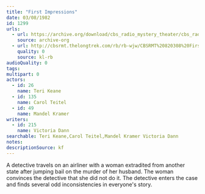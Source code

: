 ```yaml
---
title: "First Impressions"
date: 03/08/1982
id: 1299
urls: 
  - url: https://archive.org/download/cbs_radio_mystery_theater/cbs_radio_mystery_theater-1251-1300.zip/cbs_radio_mystery_theater-1251-1300%2Fcbsrmt_1299_first_impressions.mp3
    source: archive-org
  - url: http://cbsrmt.thelongtrek.com/rb/rb-wjw/CBSRMT%20820308%20First%20Impression_wjw.mp3
    quality: 0
    source: kl-rb
audioQuality: 0
tags: 
multipart: 0
actors:  
  - id: 26
    name: Teri Keane  
  - id: 135
    name: Carol Teitel  
  - id: 49
    name: Mandel Kramer
writers:  
  - id: 215
    name: Victoria Dann
searchable: Teri Keane,Carol Teitel,Mandel Kramer Victoria Dann
notes: 
descriptionSource: kf
---
```

A detective travels on an airliner with a woman extradited from another state after jumping bail on the murder of her husband. The woman convinces the detective that she did not do it. The detective enters the case and finds several odd inconsistencies in everyone's story.